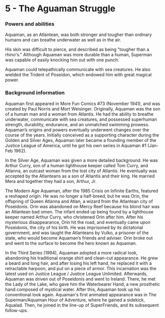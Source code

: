 # 5 - The Aguaman Struggle

### Powers and abilities
Aquaman, as an Atlantean, was both stronger and tougher than ordinary humans and can breathe underwater as well as in the air.

His skin was difficult to pierce, and described as being "tougher than a rhino's." Although Aquaman was more durable than a human, Superman was capable of easily knocking him out with one punch.

Aquaman could telepathically communicate with sea creatures. He also wielded the Trident of Poseidon, which endowed him with great magical power.

### Background information
Aquaman first appeared in More Fun Comics #73 (November 1941), and was created by Paul Norris and Mort Weisinger. Originally, Aquaman was the son of a human man and a woman from Atlantis. He had the ability to breathe underwater, communicate with sea creatures, and possessed superhuman strength, durability, endurance, and an unmatched swimming prowess. Aquaman’s origins and powers eventually underwent changes over the course of the years. Initially conceived as a supporting character during the Golden and Silver Ages, Aquaman later became a founding member of the Justice League of America, until he got his own series in Aquaman #1 (Jan-Feb 1962).

In the Silver Age, Aquaman was given a more detailed background. He was Arthur Curry, son of a human lighthouse keeper called Tom Curry, and Atlanna, an outcast woman from the lost city of Atlantis. He eventually was accepted by the Atlanteans as a son of Atlantis and their king. He married Mera and together they had a son, Arthur, Jr.

The Modern Age Aquaman, after the 1985 Crisis on Infinite Earths, featured a reshaped origin. He was no longer a half-breed, but he was Orin, the offspring of Queen Atlanna and Atlan, a wizard from the Atlantean city of Poseidonis. Orin was abandoned on Mercy Reef because his blond hair was an Atlantean bad omen. The infant ended up being found by a lighthouse keeper named Arthur Curry, who christened Orin after him. After his mysterious disappearance, Orin hit the road, and eventually came upon Poseidonis, the city of his birth. He was imprisoned by its dictatorial government, and was taught the Atlanteans by Vulko, a prisoner of the state, who would become Aquaman’s friends and adviser. Orin broke out and went to the surface to become the hero known as Aquaman.

In the Third Series (1994), Aquaman adopted a more radical look, abandoning his traditional orange shirt and clean-cut appearance. He grew a beard and long hair, and after losing his left hand, he replaced it with a retractable harpoon, and put on a piece of armor. This incarnation was the latest used on Justice League / Justice League Unlimited. Afterwards, Aquaman was driven out of Poseidonis and went to Ireland. There, he met the Lady of the Lake, who gave him the Waterbearer Hand, a new prosthetic hand composed of mystical water. After this, Aquaman took up his conventional look again. Aquaman's first animated appearance was in The Superman/Aquaman Hour of Adventure, where he gained a sidekick, Aqualad. Then, he joined in the line-up of SuperFriends, and its subsequent follow-ups.